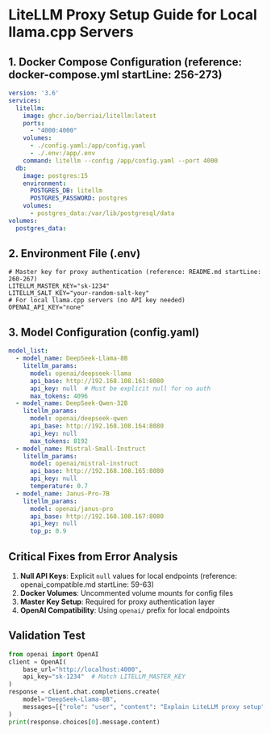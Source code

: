 # LiteLLM Proxy Setup Guide for Local llama.cpp Servers
## 1. Docker Compose Configuration (reference: docker-compose.yml startLine: 256-273)

```yaml
version: '3.6'
services:
  litellm:
    image: ghcr.io/berriai/litellm:latest
    ports:
      - "4000:4000"
    volumes:
      - ./config.yaml:/app/config.yaml
      - ./.env:/app/.env
    command: litellm --config /app/config.yaml --port 4000
  db:
    image: postgres:15
    environment:
      POSTGRES_DB: litellm
      POSTGRES_PASSWORD: postgres
    volumes:
      - postgres_data:/var/lib/postgresql/data
volumes:
  postgres_data:
```

## 2. Environment File (.env)

```env
# Master key for proxy authentication (reference: README.md startLine: 260-267)
LITELLM_MASTER_KEY="sk-1234"
LITELLM_SALT_KEY="your-random-salt-key"
# For local llama.cpp servers (no API key needed)
OPENAI_API_KEY="none"
```

## 3. Model Configuration (config.yaml)

```yaml
model_list:
  - model_name: DeepSeek-Llama-8B
    litellm_params:
      model: openai/deepseek-llama
      api_base: http://192.168.108.161:8080
      api_key: null  # Must be explicit null for no auth
      max_tokens: 4096
  - model_name: DeepSeek-Qwen-32B
    litellm_params:
      model: openai/deepseek-qwen
      api_base: http://192.168.108.164:8080
      api_key: null
      max_tokens: 8192
  - model_name: Mistral-Small-Instruct
    litellm_params:
      model: openai/mistral-instruct
      api_base: http://192.168.108.165:8080
      api_key: null
      temperature: 0.7
  - model_name: Janus-Pro-7B
    litellm_params:
      model: openai/janus-pro
      api_base: http://192.168.108.167:8080
      api_key: null
      top_p: 0.9
```

## Critical Fixes from Error Analysis
1. **Null API Keys**: Explicit `null` values for local endpoints (reference: openai_compatible.md startLine: 59-63)
2. **Docker Volumes**: Uncommented volume mounts for config files
3. **Master Key Setup**: Required for proxy authentication layer
4. **OpenAI Compatibility**: Using `openai/` prefix for local endpoints

## Validation Test

```python
from openai import OpenAI
client = OpenAI(
    base_url="http://localhost:4000",
    api_key="sk-1234"  # Match LITELLM_MASTER_KEY
)
response = client.chat.completions.create(
    model="DeepSeek-Llama-8B",
    messages=[{"role": "user", "content": "Explain LiteLLM proxy setup"}]
)
print(response.choices[0].message.content)
```
